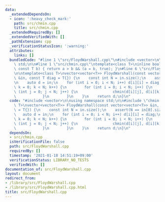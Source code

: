 ```yaml
---
data:
  _extendedDependsOn:
  - icon: ':heavy_check_mark:'
    path: src/chmin.cpp
    title: src/chmin.cpp
  _extendedRequiredBy: []
  _extendedVerifiedWith: []
  _pathExtension: cpp
  _verificationStatusIcon: ':warning:'
  attributes:
    links: []
  bundledCode: "#line 1 \"src/FloydWarshall.cpp\"\n#include <vector>\n\nusing namespace\
    \ std;\n\n#line 1 \"src/chmin.cpp\"\ntemplate<class T>\ninline bool chmin(T &a,\
    \ const T b) { return a > b && (a = b, true); }\n#line 6 \"src/FloydWarshall.cpp\"\
    \n\ntemplate<class T>\nvector<vector<T>> FloydWarshall(const vector<vector<T>>\
    \ &in, const T diag = T{}) {\n    const int N = in.size();\n    assert(N == in[0].size());\n\
    \n    auto d = in;\n    for (int i = 0; i < N; i++) d[i][i] = diag;\n    for (int\
    \ k = 0; k < N; k++) {\n        for (int i = 0; i < N; i++) {\n            for\
    \ (int j = 0; j < N; j++) {\n                chmin(d[i][j], d[i][k] + d[k][j]);\n\
    \            }\n        }\n    }\n    return d;\n}\n"
  code: "#include <vector>\n\nusing namespace std;\n\n#include \"chmin.cpp\"\n\ntemplate<class\
    \ T>\nvector<vector<T>> FloydWarshall(const vector<vector<T>> &in, const T diag\
    \ = T{}) {\n    const int N = in.size();\n    assert(N == in[0].size());\n\n \
    \   auto d = in;\n    for (int i = 0; i < N; i++) d[i][i] = diag;\n    for (int\
    \ k = 0; k < N; k++) {\n        for (int i = 0; i < N; i++) {\n            for\
    \ (int j = 0; j < N; j++) {\n                chmin(d[i][j], d[i][k] + d[k][j]);\n\
    \            }\n        }\n    }\n    return d;\n}\n"
  dependsOn:
  - src/chmin.cpp
  isVerificationFile: false
  path: src/FloydWarshall.cpp
  requiredBy: []
  timestamp: '2021-01-18 14:51:19+09:00'
  verificationStatus: LIBRARY_NO_TESTS
  verifiedWith: []
documentation_of: src/FloydWarshall.cpp
layout: document
redirect_from:
- /library/src/FloydWarshall.cpp
- /library/src/FloydWarshall.cpp.html
title: src/FloydWarshall.cpp
---
```

